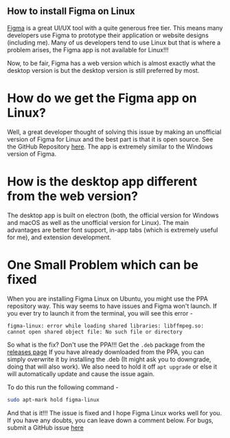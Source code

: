 ## How to install Figma on Linux

[Figma](https://www.figma.com/) is a great UI/UX tool with a quite generous free tier. This means many developers use Figma to prototype their application or website designs (including me). Many of us developers tend to use Linux but that is where a problem arises, the Figma app is not available for Linux!!!

Now, to be fair, Figma has a web version which is almost exactly what the desktop version is but the desktop version is still preferred by most. 

# How do we get the Figma app on Linux?
Well, a great developer thought of solving this issue by making an unofficial version of Figma for Linux and the best part is that it is open source. See the GitHub Repository [here](https://github.com/Figma-Linux/figma-linux). The app is extremely similar to the Windows version of Figma. 

# How is the desktop app different from the web version?
The desktop app is built on electron (both, the official version for Windows and macOS as well as the unofficial version for Linux). The main advantages are better font support, in-app tabs (which is extremely useful for me), and extension development.

# One Small Problem which can be fixed
When you are installing Figma Linux on Ubuntu, you might use the PPA repository way. This way seems to have issues and Figma won't launch. If you ever try to launch it from the terminal, you will see this error -
```text
figma-linux: error while loading shared libraries: libffmpeg.so: cannot open shared object file: No such file or directory
```
So what is the fix? 
Don't use the PPA!!!
Get the `.deb` package from the [releases page](https://github.com/Figma-Linux/figma-linux/releases)
If you have already downloaded from the PPA, you can simply overwrite it by installing the .deb (It might ask you to downgrade, doing that will also work). We also need to hold it off `apt upgrade` or else it will automatically update and cause the issue again.

To do this run the following command - 
```bash
sudo apt-mark hold figma-linux
```

And that is it!!! The issue is fixed and I hope Figma Linux works well for you. If you have any doubts, you can leave down a comment below. For bugs, submit a GitHub issue [here](https://github.com/Figma-Linux/figma-linux/issues)


